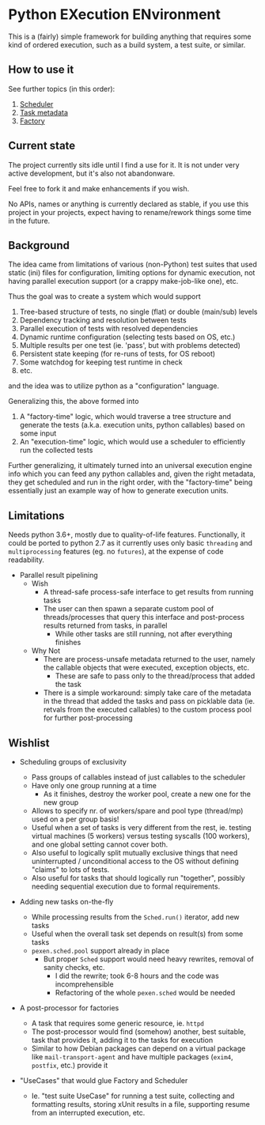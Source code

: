 # Python EXecution ENvironment

This is a (fairly) simple framework for building anything that requires some
kind of ordered execution, such as a build system, a test suite, or similar.

## How to use it

See further topics (in this order):

1. [Scheduler](doc/sched.md)
1. [Task metadata](doc/task-meta.md)
1. [Factory](doc/factory.md)

## Current state

The project currently sits idle until I find a use for it. It is not under
very active development, but it's also not abandonware.

Feel free to fork it and make enhancements if you wish.

No APIs, names or anything is currently declared as stable, if you use this
project in your projects, expect having to rename/rework things some time
in the future.

## Background

The idea came from limitations of various (non-Python) test suites that used
static (ini) files for configuration, limiting options for dynamic execution,
not having parallel execution support (or a crappy make-job-like one), etc.

Thus the goal was to create a system which would support

1. Tree-based structure of tests, no single (flat) or double (main/sub) levels
1. Dependency tracking and resolution between tests
1. Parallel execution of tests with resolved dependencies
1. Dynamic runtime configuration (selecting tests based on OS, etc.)
1. Multiple results per one test (ie. 'pass', but with problems detected)
1. Persistent state keeping (for re-runs of tests, for OS reboot)
1. Some watchdog for keeping test runtime in check
1. etc.

and the idea was to utilize python as a "configuration" language.

Generalizing this, the above formed into

1. A "factory-time" logic, which would traverse a tree structure and generate
   the tests (a.k.a. execution units, python callables) based on some input
1. An "execution-time" logic, which would use a scheduler to efficiently run
   the collected tests

Further generalizing, it ultimately turned into an universal execution engine
info which you can feed any python callables and, given the right metadata,
they get scheduled and run in the right order, with the "factory-time" being
essentially just an example way of how to generate execution units.

## Limitations

Needs python 3.6+, mostly due to quality-of-life features. Functionally,
it could be ported to python 2.7 as it currently uses only basic `threading`
and `multiprocessing` features (eg. no `futures`), at the expense of code
readability.

* Parallel result pipelining
  * Wish
    * A thread-safe process-safe interface to get results from running tasks
    * The user can then spawn a separate custom pool of threads/processes that
      query this interface and post-process results returned from tasks, in
      parallel
      * While other tasks are still running, not after everything finishes
  * Why Not
    * There are process-unsafe metadata returned to the user, namely the
      callable objects that were executed, exception objects, etc.
      * These are safe to pass only to the thread/process that added the task
    * There is a simple workaround: simply take care of the metadata in the
      thread that added the tasks and pass on picklable data (ie. retvals
      from the executed callables) to the custom process pool for further
      post-processing

## Wishlist

* Scheduling groups of exclusivity
  * Pass groups of callables instead of just callables to the scheduler
  * Have only one group running at a time
    * As it finishes, destroy the worker pool, create a new one for the
      new group
  * Allows to specify nr. of workers/spare and pool type (thread/mp) used
    on a per group basis!
  * Useful when a set of tasks is very different from the rest, ie. testing
    virtual machines (5 workers) versus testing syscalls (100 workers), and one
    global setting cannot cover both.
  * Also useful to logically split mutually exclusive things that need
    uninterrupted / unconditional access to the OS without defining "claims"
    to lots of tests.
  * Also useful for tasks that should logically run "together", possibly
    needing sequential execution due to formal requirements.

* Adding new tasks on-the-fly
  * While processing results from the `Sched.run()` iterator, add new tasks
  * Useful when the overall task set depends on result(s) from some tasks
  * `pexen.sched.pool` support already in place
    * But proper `Sched` support would need heavy rewrites, removal of sanity
      checks, etc.
      * I did the rewrite; took 6-8 hours and the code was incomprehensible
      * Refactoring of the whole `pexen.sched` would be needed

* A post-processor for factories
  * A task that requires some generic resource, ie. `httpd`
  * The post-processor would find (somehow) another, best suitable, task that
    provides it, adding it to the tasks for execution
  * Similar to how Debian packages can depend on a virtual package like
    `mail-transport-agent` and have multiple packages (`exim4`, `postfix`, etc.)
    provide it

* "UseCases" that would glue Factory and Scheduler
  * Ie. "test suite UseCase" for running a test suite, collecting and formatting
    results, storing xUnit results in a file, supporting resume from
    an interrupted execution, etc.
